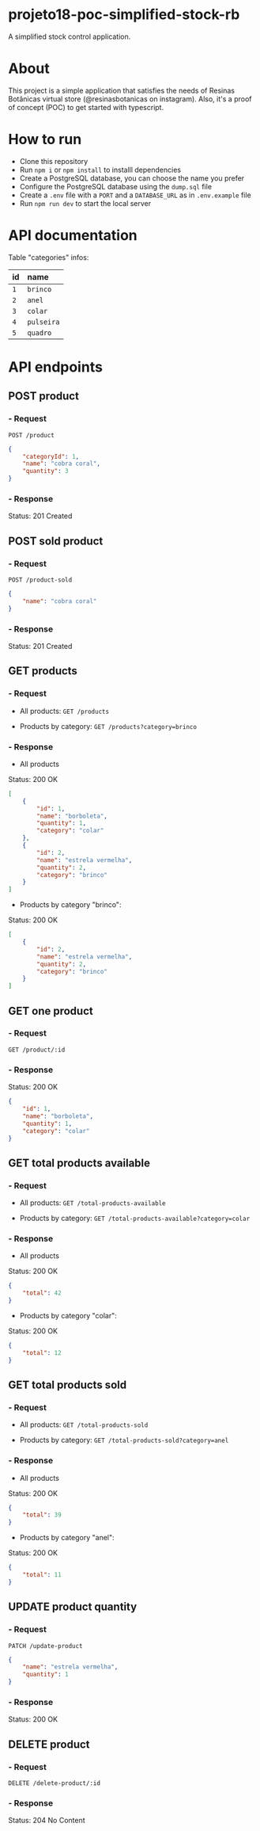 # projeto18-poc-simplified-stock-rb

A simplified stock control application.

# About

This project is a simple application that satisfies the needs of Resinas Botânicas virtual store (@resinasbotanicas on instagram). Also, it's a proof of concept (POC) to get started with typescript.

# How to run

- Clone this repository
- Run `npm i` or `npm install` to installl dependencies
- Create a PostgreSQL database, you can choose the name you prefer
- Configure the PostgreSQL database using the `dump.sql` file
- Create a `.env` file with a `PORT` and a `DATABASE_URL` as in `.env.example` file
- Run `npm run dev` to start the local server

# API documentation

Table "categories" infos:

| id  | name       |
| :-- | :--------- |
| `1` | `brinco`   |
| `2` | `anel`     |
| `3` | `colar`    |
| `4` | `pulseira` |
| `5` | `quadro`   |

# API endpoints

## POST product

### - Request

`POST /product`

```json
{
	"categoryId": 1,
	"name": "cobra coral",
	"quantity": 3
}
```

### - Response

Status: 201 Created

## POST sold product

### - Request

`POST /product-sold`

```json
{
	"name": "cobra coral"
}
```

### - Response

Status: 201 Created

## GET products

### - Request

- All products: `GET /products`

- Products by category: `GET /products?category=brinco`

### - Response

- All products

Status: 200 OK

```json
[
	{
		"id": 1,
		"name": "borboleta",
		"quantity": 1,
		"category": "colar"
	},
	{
		"id": 2,
		"name": "estrela vermelha",
		"quantity": 2,
		"category": "brinco"
	}
]
```

- Products by category "brinco":

Status: 200 OK

```json
[
	{
		"id": 2,
		"name": "estrela vermelha",
		"quantity": 2,
		"category": "brinco"
	}
]
```

## GET one product

### - Request

`GET /product/:id`

### - Response

Status: 200 OK

```json
{
	"id": 1,
	"name": "borboleta",
	"quantity": 1,
	"category": "colar"
}
```

## GET total products available

### - Request

- All products: `GET /total-products-available`

- Products by category: `GET /total-products-available?category=colar`

### - Response

- All products

Status: 200 OK

```json
{
	"total": 42
}
```

- Products by category "colar":

Status: 200 OK

```json
{
	"total": 12
}
```

## GET total products sold

### - Request

- All products: `GET /total-products-sold`

- Products by category: `GET /total-products-sold?category=anel`

### - Response

- All products

Status: 200 OK

```json
{
	"total": 39
}
```

- Products by category "anel":

Status: 200 OK

```json
{
	"total": 11
}
```

## UPDATE product quantity

### - Request

`PATCH /update-product`

```json
{
	"name": "estrela vermelha",
	"quantity": 1
}
```

### - Response

Status: 200 OK

## DELETE product

### - Request

`DELETE /delete-product/:id`

### - Response

Status: 204 No Content
